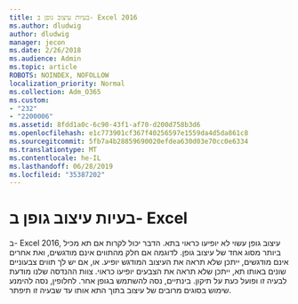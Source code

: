 ```yaml
---
title: בעיות עיצוב גופן ב- Excel 2016
ms.author: dludwig
author: dludwig
manager: jecon
ms.date: 2/26/2018
ms.audience: Admin
ms.topic: article
ROBOTS: NOINDEX, NOFOLLOW
localization_priority: Normal
ms.collection: Adm_O365
ms.custom:
- "232"
- "2200006"
ms.assetid: 8fdd1a0c-6c90-43f1-af70-d200d758b3d6
ms.openlocfilehash: e1c773901cf367f40256597e1559da4d5da861c8
ms.sourcegitcommit: 5fb7a4b28859690020efdea630d03e70cc0e6334
ms.translationtype: MT
ms.contentlocale: he-IL
ms.lasthandoff: 06/28/2019
ms.locfileid: "35387202"
---
```

# <a name="font-formatting-problems-in-excel"></a>בעיות עיצוב גופן ב- Excel

ב- Excel 2016, עיצוב גופן עשוי לא יופיעו כראוי בתא. הדבר יכול לקרות אם תא מכיל ביותר מסוג אחד של עיצוב גופן. לדוגמה אם חלק מהתווים אינם מודגשים, ואת אחרים אינם מודגשים, ייתכן שלא תראה את העיצוב המודגש יופיע. או, אם יש לך תווים צבעוניים שונים באותו תא, ייתכן שלא תראה את הצבעים יופיעו כראוי. צוות ההנדסה שלנו מודעת לבעיה זו ופועל כעת על תיקון. בינתיים, נסה להשתמש בגופן אחר. לחלופין, נסה להימנע שימוש בסוגים מרובים של עיצוב בתוך התא אותו עד שבעיה זו תיפתר.
  